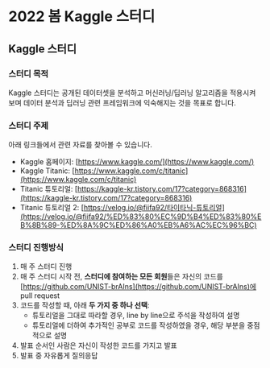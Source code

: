 # 2022 봄 Kaggle 스터디

## Kaggle 스터디

### 스터디 목적

Kaggle 스터디는 공개된 데이터셋을 분석하고 머신러닝/딥러닝 알고리즘을 적용시켜 보며 데이터 분석과 딥러닝 관련 프레임워크에 익숙해지는 것을 목표로 합니다.  


### 스터디 주제

아래 링크들에서 관련 자료를 찾아볼 수 있습니다.

- Kaggle 홈페이지: [https://www.kaggle.com/](https://www.kaggle.com/)
- Kaggle Titanic: [https://www.kaggle.com/c/titanic](https://www.kaggle.com/c/titanic)
- Titanic 튜토리얼: [https://kaggle-kr.tistory.com/17?category=868316](https://kaggle-kr.tistory.com/17?category=868316)
- Titanic 튜토리얼 2: [https://velog.io/@fiifa92/타이타닉-튜토리얼](https://velog.io/@fiifa92/%ED%83%80%EC%9D%B4%ED%83%80%EB%8B%89-%ED%8A%9C%ED%86%A0%EB%A6%AC%EC%96%BC)  


### 스터디 진행방식

1. 매 주 스터디 진행
2. 매 주 스터디 시작 전, **스터디에 참여하는 모든 회원**들은 자신의 코드를 [https://github.com/UNIST-brAIns](https://github.com/UNIST-brAIns)에 pull request
3. 코드를 작성할 때, 아래 **두 가지 중 하나 선택**:
    - 튜토리얼을 그대로 따라할 경우, line by line으로 주석을 작성하여 설명
    - 튜토리얼에 더하여 추가적인 공부로 코드를 작성하였을 경우, 해당 부분을 중점적으로 설명
4. 발표 순서인 사람은 자신이 작성한 코드를 가지고 발표
5. 발표 중 자유롭게 질의응답
